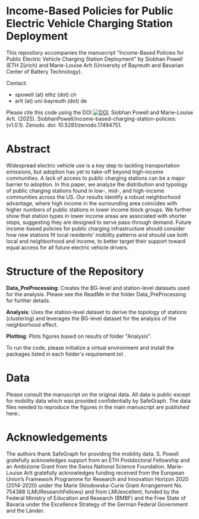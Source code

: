 # Income-Based Policies for Public Electric Vehicle Charging Station Deployment

This repository accompanies the manuscript "Income-Based Policies for Public Electric Vehicle Charging Station Deployment" by Siobhan Powell (ETH Zürich) and Marie-Louise Arlt (University of Bayreuth and Bavarian Center of Battery Technology).

Contact:
- spowell (at) ethz (dot) ch
- arlt (at) uni-bayreuth (dot) de

Please cite this code using the DOI [![DOI](https://zenodo.org/badge/1087188066.svg)](https://doi.org/10.5281/zenodo.17494751). Siobhan Powell and Marie-Louise Arlt. (2025). SiobhanPowell/income-based-charging-station-policies: (v1.0.1). Zenodo. doi: 10.5281/zenodo.17494751.

# Abstract

Widespread electric vehicle use is a key step to tackling transportation emissions, but adoption has yet to take-off beyond high-income communities. A lack of access to public charging stations can be a major barrier to adoption. In this paper, we analyze the distribution and typology of public charging stations found in low-, mid-, and high-income communities across the US. Our results identify a robust neighborhood advantage, where high income in the surrounding area coincides with higher numbers of public stations in lower income block groups. We further show that station types in lower income areas are associated with shorter stops, suggesting they are designed to serve pass-through demand. Future income-based policies for public charging infrastructure should consider how new stations fit local residents' mobility patterns and should use both local and neighborhood and income, to better target their support toward equal access for all future electric vehicle drivers.

# Structure of the Repository

**Data_PreProcessing**: Creates the BG-level and station-level datasets used for the analysis. Please see the ReadMe in the folder Data_PreProcessing for further details.

**Analysis**: Uses the station-level dataset to derive the topology of stations (clustering) and leverages the BG-level dataset for the analysis of the neighborhood effect.

**Plotting**: Plots figures based on results of folder "Analysis".

To run the code, please initialize a virtual environment and install the packages listed in each folder's requirement.txt .

# Data

Please consult the manuscript on the original data. All data is public except for mobility data which was provided confidentially by SafeGraph. The data files needed to reproduce the figures in the main manuscript are published here:. 

# Acknowledgements

The authors thank SafeGraph for providing the mobility data. S. Powell gratefully acknowledges support from an ETH Postdoctoral Fellowship and an Ambizione Grant from the Swiss National Science Foundation. Marie-Louise Arlt gratefully acknowledges funding received from the European Union’s Framework Programme for Research and Innovation Horizon 2020 (2014-2020) under the Marie Sklodowska-Curie Grant Arrangement No. 754388 (LMUResearchFellows) and from LMUexcellent, funded by the Federal Ministry of Education and Research (BMBF) and the Free State of Bavaria under the Excellence Strategy of the German Federal Government and the Länder.
